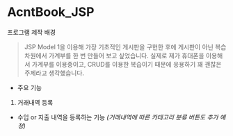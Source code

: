 # AcntBook_JSP

프로그램 제작 배경
> JSP Model 1을 이용해 가장 기초적인 게시판을 구현한 후에 게시판이 아닌 복습차원에서 가계부를 한 번 만들어 보고 싶었습니다. 실제로 제가 휴대폰을 이용해서 가계부를 이용중이고, CRUD를 이용한 복습이기 때문에 응용하기 꽤 괜찮은 주제라고 생각했습니다.

* 주요 기능
1. 거래내역 등록

* 수입 or 지출 내역을 등록하는 기능 _(거래내역에 따른 카테고리 분류 버튼도 추가 예정)_



